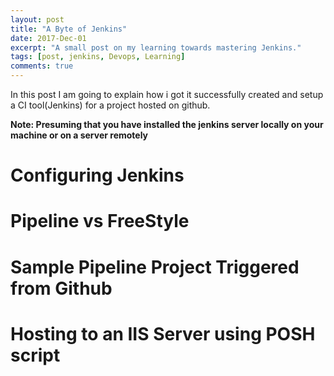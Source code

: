 ```yaml
---
layout: post
title: "A Byte of Jenkins"
date: 2017-Dec-01
excerpt: "A small post on my learning towards mastering Jenkins."
tags: [post, jenkins, Devops, Learning]
comments: true
---
```


In this post I am going to explain how i got it successfully created and setup a CI tool(Jenkins) for a project hosted on github.

**Note: Presuming that you have installed the jenkins server locally on your machine or on a server remotely**

# Configuring Jenkins

# Pipeline vs FreeStyle

# Sample Pipeline Project Triggered from Github

# Hosting to an IIS Server using POSH script

# 